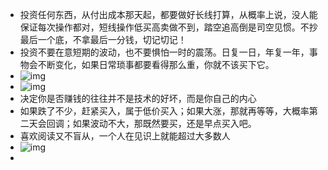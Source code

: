 - 投资任何东西，从付出成本那天起，都要做好长线打算，从概率上说，没人能保证每次操作都对，短线操作低买高卖做不到，踏空追高倒是司空见惯。不抄最后一个底，不拿最后一分钱，切记切记！
- 投资不要在意短期的波动，也不要惧怕一时的震荡。日复一日，年复一年，事物会不断变化，如果日常琐事都要看得那么重，你就不该买下它。
- ![img](https://wx2.sinaimg.cn/mw2000/0088phXlgy1geo99smd4zj30u40u0mzs.jpg)
- ![img](https://wx4.sinaimg.cn/mw2000/0088phXlgy1geo99trduej30f50f6wfv.jpg)
- 决定你是否赚钱的往往并不是技术的好坏，而是你自己的内心
-  如果跌了不少，赶紧买入，属于低价买入；如果大涨，那就再等等，大概率第二天会回调；如果波动不大，那既然要买，还是早点买入吧。 
- 喜欢阅读又不盲从，一个人在见识上就能超过大多数人
- ![img](https://wx1.sinaimg.cn/mw2000/0088phXlgy1geyk9qgeiij30n40k2gmp.jpg)
- 